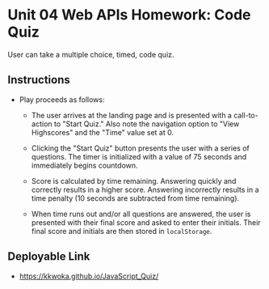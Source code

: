 # Unit 04 Web APIs Homework: Code Quiz

User can take a multiple choice, timed, code quiz.


## Instructions

* Play proceeds as follows:

  * The user arrives at the landing page and is presented with a call-to-action to "Start Quiz." Also note the navigation option to "View Highscores" and the "Time" value set at 0.

  * Clicking the "Start Quiz" button presents the user with a series of questions. The timer is initialized with a value of 75 seconds and immediately begins countdown.

  * Score is calculated by time remaining. Answering quickly and correctly results in a higher score. Answering incorrectly results in a time penalty (10 seconds are subtracted from time remaining).

  * When time runs out and/or all questions are answered, the user is presented with their final score and asked to enter their initials. Their final score and initials are then stored in `localStorage`.


## Deployable Link

* https://kkwoka.github.io/JavaScript_Quiz/

